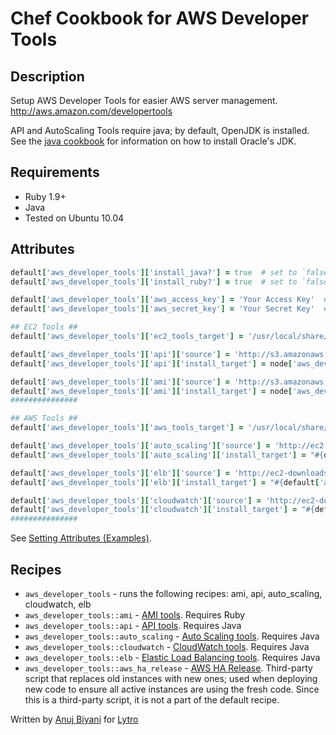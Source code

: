 # Chef Cookbook for AWS Developer Tools

## Description
Setup AWS Developer Tools for easier AWS server management. http://aws.amazon.com/developertools

API and AutoScaling Tools require java; by default, OpenJDK is installed. See the [java cookbook](https://github.com/opscode-cookbooks/java) for information on how to install Oracle's JDK.

## Requirements
* Ruby 1.9+
* Java
* Tested on Ubuntu 10.04

## Attributes
```ruby
default['aws_developer_tools']['install_java?'] = true  # set to `false` if you'd rather install java yourself
default['aws_developer_tools']['install_ruby?'] = true  # set to `false` if you'd rather install ruby yourself

default['aws_developer_tools']['aws_access_key'] = 'Your Access Key'  # you must set this if installing the API tools.
default['aws_developer_tools']['aws_secret_key'] = 'Your Secret Key'  # you must set this if installing the API tools.

## EC2 Tools ##
default['aws_developer_tools']['ec2_tools_target'] = '/usr/local/share/ec2_tools'

default['aws_developer_tools']['api']['source'] = 'http://s3.amazonaws.com/ec2-downloads/ec2-api-tools.zip'
default['aws_developer_tools']['api']['install_target'] = node['aws_developer_tools']['ec2_tools_target']

default['aws_developer_tools']['ami']['source'] = 'http://s3.amazonaws.com/ec2-downloads/ec2-ami-tools.zip'
default['aws_developer_tools']['ami']['install_target'] = node['aws_developer_tools']['ec2_tools_target']
###############

## AWS Tools ##
default['aws_developer_tools']['aws_tools_target'] = '/usr/local/share/aws_tools'

default['aws_developer_tools']['auto_scaling']['source'] = 'http://ec2-downloads.s3.amazonaws.com/AutoScaling-2011-01-01.zip'
default['aws_developer_tools']['auto_scaling']['install_target'] = "#{default['aws_developer_tools']['aws_tools_target']}/auto_scaling"

default['aws_developer_tools']['elb']['source'] = 'http://ec2-downloads.s3.amazonaws.com/ElasticLoadBalancing.zip'
default['aws_developer_tools']['elb']['install_target'] = "#{default['aws_developer_tools']['aws_tools_target']}/elb"

default['aws_developer_tools']['cloudwatch']['source'] = 'http://ec2-downloads.s3.amazonaws.com/CloudWatch-2010-08-01.zip'
default['aws_developer_tools']['cloudwatch']['install_target'] = "#{default['aws_developer_tools']['aws_tools_target']}/cloudwatch"
###############
```

See [Setting Attributes (Examples)](http://wiki.opscode.com/pages/viewpage.action?pageId=8257848).

## Recipes
* `aws_developer_tools` - runs the following recipes: ami, api, auto_scaling, cloudwatch, elb
* `aws_developer_tools::ami` - [AMI tools](http://aws.amazon.com/developertools/368). Requires Ruby
* `aws_developer_tools::api` - [API tools](http://aws.amazon.com/developertools/351). Requires Java
* `aws_developer_tools::auto_scaling` - [Auto Scaling tools](http://aws.amazon.com/developertools/2535). Requires Java
* `aws_developer_tools::cloudwatch` - [CloudWatch tools](http://aws.amazon.com/developertools/2534). Requires Java
* `aws_developer_tools::elb` - [Elastic Load Balancing tools](). Requires Java
* `aws_developer_tools::aws_ha_release` - [AWS HA Release](https://github.com/Lytro/aws-missing-tools/tree/suspend_certain_processes/aws-ha-release).
Third-party script that replaces old instances with new ones; used when deploying new code to ensure all active instances are
using the fresh code. Since this is a third-party script, it is not a part of the default recipe.


Written by [Anuj Biyani](https://github.com/anujbiyani) for [Lytro](https://github.com/lytro)
